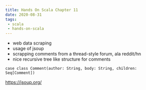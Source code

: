```yaml
---
title: Hands On Scala Chapter 11
date: 2020-08-31
tags:
 - scala
 - hands-on-scala
---
```

 - web data scraping
 - usage of jsoup
 - scrapping comments from a thread-style forum, ala reddit/hn
 - nice recursive tree like structure for comments
```
case class Comment(author: String, body: String, children: Seq[Comment])
```

<https://jsoup.org/>
